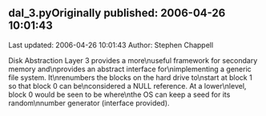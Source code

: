 ## dal_3.pyOriginally published: 2006-04-26 10:01:43 
Last updated: 2006-04-26 10:01:43 
Author: Stephen Chappell 
 
Disk Abstraction Layer 3 provides a more\nuseful framework for secondary memory and\nprovides an abstract interface for\nimplementing a generic file system. It\nrenumbers the blocks on the hard drive to\nstart at block 1 so that block 0 can be\nconsidered a NULL reference. At a lower\nlevel, block 0 would be seen to be where\nthe OS can keep a seed for its random\nnumber generator (interface provided).